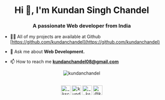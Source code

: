 <h1 align="center">Hi 👋, I'm Kundan Singh Chandel</h1>
<h3 align="center">A passionate Web developer from India</h3>

<!-- - 🔭 I’m currently working At [Edunomics Tech Solutions](https://tech.edunomics.in/)

- 🌱 I’m currently learning **Redux, Next** -->

- 👨‍💻 All of my projects are available at Github [https://github.com/kundanchandel](https://github.com/kundanchandel)

- 💬 Ask me about **Web Development.**

- 📫 How to reach me **kundanchandel08@gmail.com**

<!-- <img align="left" src="https://github-readme-stats.vercel.app/api/top-langs/?username=kundanchandel&layout=compact&hide=html" alt="kundanchandel" /> -->

<div align="center">
<img align="center" src="https://github-readme-stats.vercel.app/api?username=kundanchandel&show_icons=true" alt="kundanchandel" />
</div>

<br/>

<p align="center">
<a href="https://twitter.com/_ksc07_" target="blank"><img align="center" src="https://cdn.jsdelivr.net/npm/simple-icons@3.0.1/icons/twitter.svg" alt="_ksc07_" height="30" width="30" /></a>
<a href="https://linkedin.com/in/kundansinghchandel" target="blank"><img align="center" src="https://cdn.jsdelivr.net/npm/simple-icons@3.0.1/icons/linkedin.svg" alt="kundansinghchandel" height="30" width="30" /></a>
<a href="https://instagram.com/__ksc_" target="blank"><img align="center" src="https://cdn.jsdelivr.net/npm/simple-icons@3.0.1/icons/instagram.svg" alt="__ksc_" height="30" width="30" /></a>
<a href="https://medium.com/@kundanchandel08" target="blank"><img align="center" src="https://cdn.jsdelivr.net/npm/simple-icons@3.0.1/icons/medium.svg" alt="@kundanchandel08" height="30" width="30" /></a>
</p>
